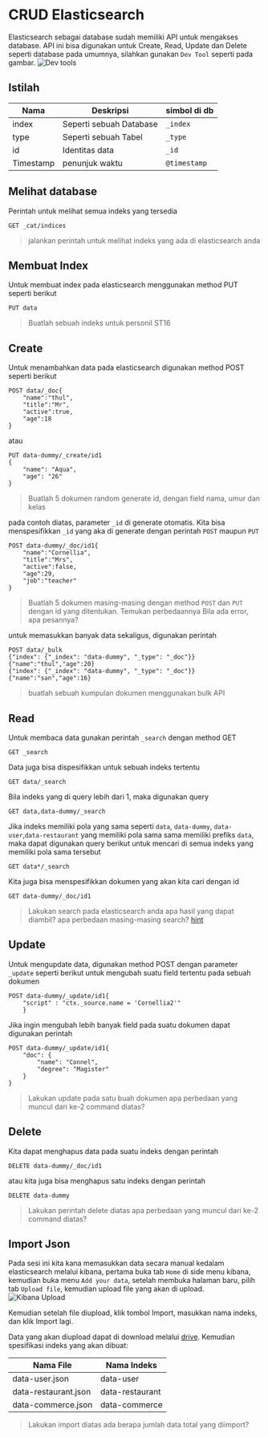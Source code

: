 # CRUD Elasticsearch
Elasticsearch sebagai database sudah memiliki API untuk mengakses database. API ini bisa digunakan untuk Create, Read, Update dan Delete seperti database pada umumnya, silahkan gunakan `Dev Tool` seperti pada gambar.
![Dev tools](https://drive.bssn.go.id/apps/files_sharing/publicpreview/Pc73kGpLY3C7WEq?fileId=2213238&file=/dev_tools.png&x=1536&y=864&a=true)

## Istilah
| Nama | Deskripsi | simbol di db |
| --- | --- | --- |
| index | Seperti sebuah Database | `_index`|
| type | Seperti sebuah Tabel | `_type` |
| id | Identitas data | `_id` |
| Timestamp | penunjuk waktu | `@timestamp` |

## Melihat database
Perintah untuk melihat semua indeks yang tersedia 

    GET _cat/indices

> jalankan perintah untuk melihat indeks yang ada di elasticsearch anda

## Membuat Index
Untuk membuat index pada elasticsearch menggunakan method PUT seperti berikut

    PUT data

> Buatlah sebuah indeks untuk personil ST16

## Create
Untuk menambahkan data pada elasticsearch digunakan method POST seperti berikut

    POST data/_doc{
        "name":"thul",
        "title":"Mr",
        "active":true,
        "age":18
    }

atau

    PUT data-dummy/_create/id1
    {
        "name": "Aqua",
        "age": "26"
    }

> Buatlah 5 dokumen random generate id, dengan field nama, umur dan kelas

pada contoh diatas, parameter `_id` di generate otomatis. Kita bisa menspesifikkan `_id` yang aka di generate dengan perintah `POST` maupun `PUT`

    POST data-dummy/_doc/id1{
        "name":"Cornellia",
        "title":"Mrs",
        "active":false,
        "age":29,
        "job":"teacher"
    }

> Buatlah 5 dokumen masing-masing dengan method `POST` dan `PUT` dengan id yang ditentukan. Temukan perbedaannya
> Bila ada error, apa pesannya?

untuk memasukkan banyak data sekaligus, digunakan perintah

    POST data/_bulk
    {"index": {"_index": "data-dummy", "_type": "_doc"}}
    {"name":"thul","age":20}
    {"index": {"_index": "data-dummy", "_type": "_doc"}}
    {"name":"san","age":16}

> buatlah sebuah kumpulan dokumen menggunakan bulk API

## Read
Untuk membaca data gunakan perintah `_search` dengan method GET

    GET _search


Data juga bisa dispesifikkan untuk sebuah indeks tertentu

    GET data/_search

Bila indeks yang di query lebih dari 1, maka digunakan query

    GET data,data-dummy/_search

Jika indeks memiliki pola yang sama seperti `data`, `data-dummy`, `data-user`,`data-restaurant` yang memiliki pola sama sama memiliki prefiks `data`, maka dapat digunakan query berikut untuk mencari di semua indeks yang memiliki pola sama tersebut

    GET data*/_search

Kita juga bisa menspesifikkan dokumen yang akan kita cari dengan id

    GET data-dummy/_doc/id1

> Lakukan search pada elasticsearch anda
> apa hasil yang dapat diambil?
> apa perbedaan masing-masing search?
> [hint](https://www.elastic.co/guide/en/elasticsearch/reference/current/search.html) 

## Update
Untuk mengupdate data, digunakan method POST dengan parameter `_update` seperti berikut untuk mengubah suatu field tertentu pada sebuah dokumen

    POST data-dummy/_update/id1{
        "script" : "ctx._source.name = 'Cornellia2'"
        }

Jika ingin mengubah lebih banyak field pada suatu dokumen dapat digunakan perintah

    POST data-dummy/_update/id1{
        "doc": {
            "name": "Connel",
            "degree": "Magister"
        }
    }

> Lakukan update pada satu buah dokumen
> apa perbedaan yang muncul dari ke-2 command diatas?

## Delete
Kita dapat menghapus data pada suatu indeks dengan perintah

    DELETE data-dummy/_doc/id1

atau kita juga bisa menghapus satu indeks dengan perintah

    DELETE data-dummy

> Lakukan perintah delete diatas 
> apa perbedaan yang muncul dari ke-2 command diatas?

## Import Json
Pada sesi ini kita kana memasukkan data secara manual kedalam elasticsearch melalui kibana, pertama buka tab `Home` di side menu kibana, kemudian buka menu `Add your data`, setelah membuka halaman baru, pilih tab `Upload file`, kemudian upload file yang akan di upload.
![Kibana Upload](https://drive.bssn.go.id/apps/files_sharing/publicpreview/Pc73kGpLY3C7WEq?fileId=2213976&file=/upload_kibana.png&x=1536&y=864&a=true)

Kemudian setelah file diupload, klik tombol Import, masukkan nama indeks, dan klik Import lagi. 

Data yang akan diupload dapat di download melalui [drive](https://drive.bssn.go.id/s/tqjTj2pbgiTcDrd). Kemudian spesifikasi indeks yang akan dibuat:

| Nama File | Nama Indeks |
| --- | --- |
| data-user.json | data-user |
| data-restaurant.json | data-restaurant |
| data-commerce.json | data-commerce |


> Lakukan import diatas
> ada berapa jumlah data total yang diimport?